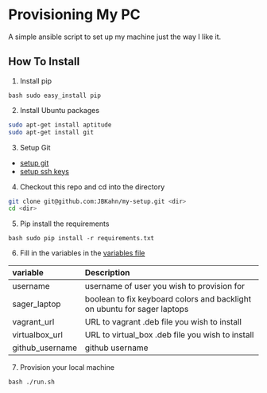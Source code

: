 Provisioning My PC
============

A simple ansible script to set up my machine just the way I like it.

How To Install
-------------------

1. Install pip

  ```bash sudo easy_install pip```

2. Install Ubuntu packages
  ```bash
  sudo apt-get install aptitude
  sudo apt-get install git
  ```
3. Setup Git
  * [setup git](https://help.github.com/articles/set-up-git)
  * [setup ssh keys](https://help.github.com/articles/generating-ssh-keys)
4.  Checkout this repo and cd into the directory

  ```bash
  git clone git@github.com:JBKahn/my-setup.git <dir>
  cd <dir>
  ```

5. Pip install the requirements

  ```bash sudo pip install -r requirements.txt```

6. Fill in the variables in the [variables file ](./roles/common/vars/main.yml)

  | variable  | Description  |
  | :------------ |:---------------|
  | username    | username of user you wish to provision for |
  | sager_laptop     | boolean to fix keyboard colors and backlight on ubuntu for sager laptops |
  | vagrant_url | URL to vagrant .deb file you wish to install |
  | virtualbox_url |URL to virtual_box .deb file you wish to install |
  | github_username | github username |
7. Provision your local machine

  ```bash ./run.sh```
